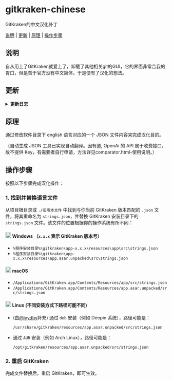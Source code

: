 # gitkraken-chinese

GitKraken的中文汉化补丁

[说明](#说明) | [更新](#更新) | [原理](#原理) | [操作步骤](#操作步骤)

## 说明

自从用上了GitKraken就爱上了，卸载了其他相关git的GUI，它的界面非常合我的胃口，但是苦于官方没有中文简体，于是便有了汉化的想法。

## 更新

<details>
<summary>
<strong>更新日志</strong>
</summary>

|          日期           | 更新内容                                                                   |                                                               感谢                                                                |
|:---------------------:|------------------------------------------------------------------------|:-------------------------------------------------------------------------------------------------------------------------------:|
|      2025.01.20       | 根据 10.6.1 版本进行校对&修订，更新 README.md 的格式                                   |                                           [@YuanXiQWQ](https://github.com/YuanXiQWQ)                                            |
| 2024.10.25-2025.01.15 | 适配 10.4.0-10.6.1 版本                                                    |                                           [@YuanXiQWQ](https://github.com/YuanXiQWQ)                                            |
|      2024.09.10       | 接入OpenAI API, 更新优化使用说明和页面交互, 新增文件上传/下载功能                               |                                           [@YuanXiQWQ](https://github.com/YuanXiQWQ)                                            |
|      2024.09.09       | 适配 10.3.0 版本                                                           | [@FXDYJ](https://github.com/FXDYJ) / [@Slinet6056](https://github.com/Slinet6056) /  [@YuanXiQWQ](https://github.com/YuanXiQWQ) |
| 2024.03.07-2024.08.10 | 适配 9.13.0-10.2.0 版本，更新 README.md 的格式，更新文件结构                            |                                           [@YuanXiQWQ](https://github.com/YuanXiQWQ)                                            |
|      2024.02.27       | 适配 9.12.0 版本，明晰化 compare.html 的使用说明和操作界面，可视化有道 API 配置，添加关于有道 API 的描述文件 |                                           [@YuanXiQWQ](https://github.com/YuanXiQWQ)                                            |
|      2024.02.27       | 适配 9.11.1 版本                                                           |                                             [@Jaffrez](https://github.com/Jaffrez)                                              |
|      2024.02.27       | 适配 9.5.1 版本                                                            |                                             [@buck178](https://github.com/buck178)                                              |
|      2023.09.11       | 适配 9.5.1 版本                                                            |                                           [@star-andy](https://github.com/star-andy)                                            |
|      2021.12.17       | 新增可视化对比，接入有道翻译 API                                                     |                                        [@TanxiangCode](https://github.com/TanxiangCode)                                         |
|      2021.03.18       | 新增对比新旧版本区别，自动生成新版本的 JSON 文件的工具 compare.html                            |                                         [@DreamSaddle](https://github.com/DreamSaddle)                                          |
|      2020.08.18       | 在 Windows 2.7.0 版本 测试通过                                                |                                         [@Black-Spree](https://github.com/Black-Spree)                                          |
|      2019.10.01       | 在 macOS 10.14 GitKraken 6.2.0 测试通过                                     |                                               [@yk47g](https://github.com/yk47g)                                                |

</details>

## 原理

通过修改软件目录下 english 语言对应的一个 JSON 文件内容来完成汉化目的。

（自动生成 JSON 工具已实现自动翻译。因有道, OpenAi 的 API 属于收费接口，故不提供 Key，有需要者自行申请，方法详见comparator.html-使用说明。）

## 操作步骤

按照以下步骤完成汉化操作：

### 1. 找到并替换语言文件

从项目根目录或 `./旧版本文件` 中找到与你当前 GitKraken 版本匹配的 `.json` 文件，将其重命名为 `strings.json`，并替换
GitKraken 安装目录下的 `strings.json` 文件。该文件的位置根据你的操作系统有所不同：

#### <img src="https://upload.wikimedia.org/wikipedia/commons/thumb/5/5f/Windows_logo_-_2012.svg/1280px-Windows_logo_-_2012.svg.png" alt="Windows Icon" style="width: 18px; height: 18px;"> Windows （`x.x.x` 表示 GitKraken 版本号）

- `%程序安装目录%\gitkraken\app-x.x.x\resources\app\src\strings.json`
- `%程序安装目录%\gitkraken\app-x.x.x\resources\app.asar.unpacked\src\strings.json`

#### <img src="https://cdn-icons-png.flaticon.com/512/2/2235.png" alt="macOS Icon" style="width: 18px; height: 18px;"> macOS

- `/Applications/GitKraken.app/Contents/Resources/app/src/strings.json`
- `/Applications/GitKraken.app/Contents/Resources/app.asar.unpacked/src/strings.json`

#### <img src="https://upload.wikimedia.org/wikipedia/commons/thumb/3/35/Tux.svg/1024px-Tux.svg.png" alt="Linux Icon" style="width: 18px; height: 18px;"> Linux (不同安装方式下路径可能不同)

- (由[@lyydhy](https://github.com/lyydhy)补充) 通过 `deb` 安装（例如 Deepin 系统），路径可能是：

  `/usr/share/gitkraken/resources/app.asar.unpacked/src/strings.json`
- 通过 `AUR` 安装（例如 Arch Linux），路径可能是：

  `/opt/gitkraken/resources/app.asar.unpacked/src/strings.json`

### 2. 重启 GitKraken

完成文件替换后，重启 GitKraken，即可生效。

